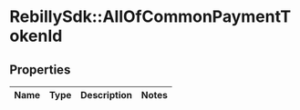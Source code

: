 # RebillySdk::AllOfCommonPaymentTokenId

## Properties
Name | Type | Description | Notes
------------ | ------------- | ------------- | -------------


